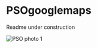 # PSOgooglemaps
Readme under construction

![PSO photo 1](https://github.com/Flaviomagalhaest/PSOgooglemaps/blob/master/files/imgs/PSOfoto1.JPG)




